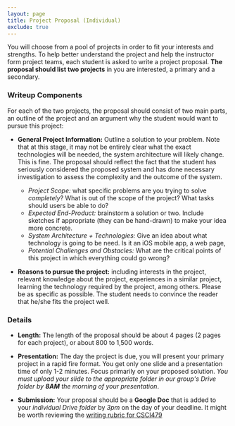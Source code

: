 ```yaml
---
layout: page
title: Project Proposal (Individual)
exclude: true
---
```


You will choose from a pool of projects in order to fit your interests and strengths. To help better understand the project and help the instructor form project teams, each student is asked to write a project proposal. **The proposal should list two projects** in you are interested, a primary and a secondary.

### Writeup Components

For each of the two projects, the proposal should consist of two main parts, an outline of the project and an argument why the student would want to pursue this project:

- **General Project Information:** Outline a solution to your problem. Note that at this stage, it may not be entirely clear what the exact technologies will be needed, the system architecture will likely change. This is fine. The proposal should reflect the fact that the student has seriously considered the proposed system and has done necessary investigation to assess the complexity and the outcome of the system.
  - _Project Scope:_ what specific problems are you trying to solve _completely_? What is out of the scope of the project? What tasks should users be able to do?
  - _Expected End-Product:_ brainstorm a solution or two. Include sketches if appropriate (they can be hand-drawn) to make your idea more concrete.
  - _System Architecture + Technologies:_ Give an idea about what technology is going to be need. Is it an iOS mobile app, a web page,
  - _Potential Challenges and Obstacles:_ What are the critical points of this project in which everything could go wrong?

- **Reasons to pursue the project:** including interests in the project, relevant knowledge about the project, experiences in a similar project, learning the technology required by the project, among others. Please be as specific as possible. The student needs to convince the reader that he/she fits the project well.

### Details

- **Length:** The length of the proposal should be about 4 pages (2 pages for each project), or about 800 to 1,500 words.

- **Presentation:** The day the project is due, you will present your primary project in a rapid fire format. You get only one slide and a presentation time of only 1-2 minutes. Focus primarily on your proposed solution. _You must upload your slide to the appropriate folder in our group's Drive folder by **8AM** the morning of your presentation_.

- **Submission:** Your proposal should be a **Google Doc** that is added to your _individual Drive folder_ by _3pm_ on the day of your deadline. It might be worth reviewing the [writing rubric for CSCI479](../rubrics/writing.pdf)
